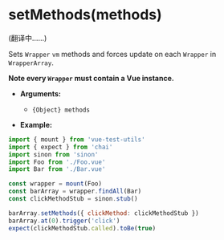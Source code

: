 # setMethods(methods)

(翻译中……)

Sets `Wrapper` `vm` methods and forces update on each `Wrapper` in `WrapperArray`.

**Note every `Wrapper` must contain a Vue instance.**

- **Arguments:**
  - `{Object} methods`

- **Example:**

```js
import { mount } from 'vue-test-utils'
import { expect } from 'chai'
import sinon from 'sinon'
import Foo from './Foo.vue'
import Bar from './Bar.vue'

const wrapper = mount(Foo)
const barArray = wrapper.findAll(Bar)
const clickMethodStub = sinon.stub()

barArray.setMethods({ clickMethod: clickMethodStub })
barArray.at(0).trigger('click')
expect(clickMethodStub.called).toBe(true)
```
